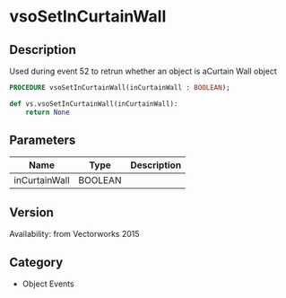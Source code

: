 # vsoSetInCurtainWall

## Description
Used during event 52 to retrun whether an object is aCurtain Wall object

```pascal
PROCEDURE vsoSetInCurtainWall(inCurtainWall : BOOLEAN);
```

```python
def vs.vsoSetInCurtainWall(inCurtainWall):
    return None
```

## Parameters
|Name|Type|Description|
|---|---|---|
|inCurtainWall|BOOLEAN|   |

## Version
Availability: from Vectorworks 2015

## Category
* Object Events

